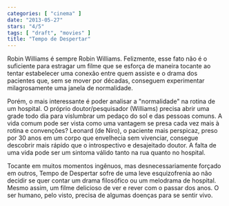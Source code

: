 ```yaml
---
categories: [ "cinema" ]
date: "2013-05-27"
stars: "4/5"
tags: [ "draft", "movies" ]
title: "Tempo de Despertar"
---
```

Robin Williams é sempre Robin Williams. Felizmente, esse fato não é o
suficiente para estragar um filme que se esforça de maneira tocante ao
tentar estabelecer uma conexão entre quem assiste e o drama dos pacientes
que, sem se mover por décadas, conseguem experimentar milagrosamente
uma janela de normalidade.

Porém, o mais interessante é poder analisar a "normalidade" na rotina de
um hospital. O próprio doutor/pesquisador (Williams) precisa abrir uma
grade todo dia para vislumbrar um pedaço do sol e das pessoas comuns. A
vida comum pode ser vista como uma vantagem se presa cada vez mais à
rotina e convenções? Leonard (de Niro), o paciente mais perspicaz,
preso por 30 anos em um corpo que envelhecia sem vivenciar, consegue
descobrir mais rápido que o introspectivo e desajeitado doutor. A falta
de uma vida pode ser um sintoma válido tanto na rua quanto no hospital.

Tocante em muitos momentos ingênuos, mas desnecessariamente forçado em
outros, Tempo de Despertar sofre de uma leve esquizofrenia ao não decidir
se quer contar um drama filosófico ou um melodrama de hospital. Mesmo
assim, um filme delicioso de ver e rever com o passar dos anos. O ser
humano, pelo visto, precisa de algumas doenças para se sentir vivo.

